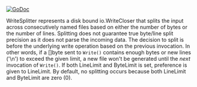 [![GoDoc](https://godoc.org/github.com/henderjon/omnilogger/writesplitter?status.svg)](https://godoc.org/github.com/henderjon/omnilogger/writesplitter)

WriteSplitter represents a disk bound io.WriteCloser that splits the input
across consecutively named files based on either the number of bytes or the
number of lines. Splitting does not guarantee true byte/line split
precision as it does not parse the incoming data. The decision to split is
before the underlying write operation based on the previous invocation. In
other words, if a []byte sent to `Write()` contains enough bytes or new
lines ('\n') to exceed the given limit, a new file won't be generated until
the *next* invocation of `Write()`. If both LineLimit and ByteLimit is set,
preference is given to LineLimit. By default, no splitting occurs because
both LineLimit and ByteLimit are zero (0).


